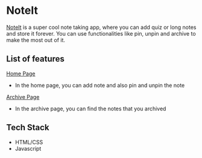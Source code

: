 
# NoteIt

[NoteIt](https://noteit-website.netlify.app/) is a super cool note taking app, where you can add quiz or long notes and store it forever. You can use functionalities like pin, unpin and archive to make the most out of it.


## List of features
[Home Page](https://noteit-website.netlify.app/)
- In the home page, you can add note and also pin and unpin the note

[Archive Page](https://noteit-website.netlify.app/archive)
- In the archive page, you can find the notes that you archived


## Tech Stack

- HTML/CSS
- Javascript




